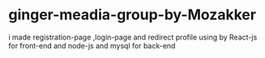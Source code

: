 # ginger-meadia-group-by-Mozakker
i made registration-page ,login-page and redirect  profile using by React-js for front-end and node-js and mysql for back-end
